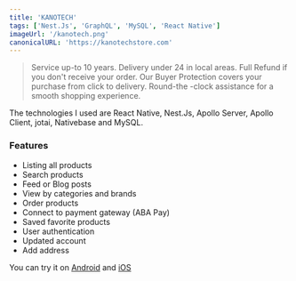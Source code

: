 ```yaml
---
title: 'KANOTECH'
tags: ['Nest.Js', 'GraphQL', 'MySQL', 'React Native']
imageUrl: '/kanotech.png'
canonicalURL: 'https://kanotechstore.com'
---
```


> Service up-to 10 years.
> Delivery under 24 in local areas.
> Full Refund if you don't receive your order.
> Our Buyer Protection covers your purchase from click to delivery.
> Round-the -clock assistance for a smooth shopping experience.

The technologies I used are React Native, Nest.Js, Apollo Server, Apollo Client, jotai, Nativebase and MySQL.

### Features

- Listing all products
- Search products
- Feed or Blog posts
- View by categories and brands
- Order products
- Connect to payment gateway (ABA Pay)
- Saved favorite products
- User authentication
- Updated account
- Add address

You can try it on [Android](https://play.google.com/store/apps/details?id=com.kanotechstore.app) and [iOS](https://apps.apple.com/us/app/kanotech/id6446320186)
